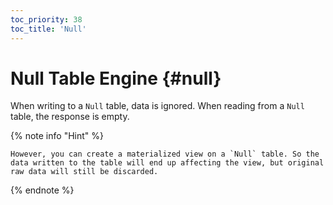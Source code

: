 ```yaml
---
toc_priority: 38
toc_title: 'Null'
---
```


# Null Table Engine {#null}

When writing to a `Null` table, data is ignored. When reading from a `Null` table, the response is empty.

{% note info "Hint" %}

    However, you can create a materialized view on a `Null` table. So the data written to the table will end up affecting the view, but original raw data will still be discarded.

{% endnote %}


